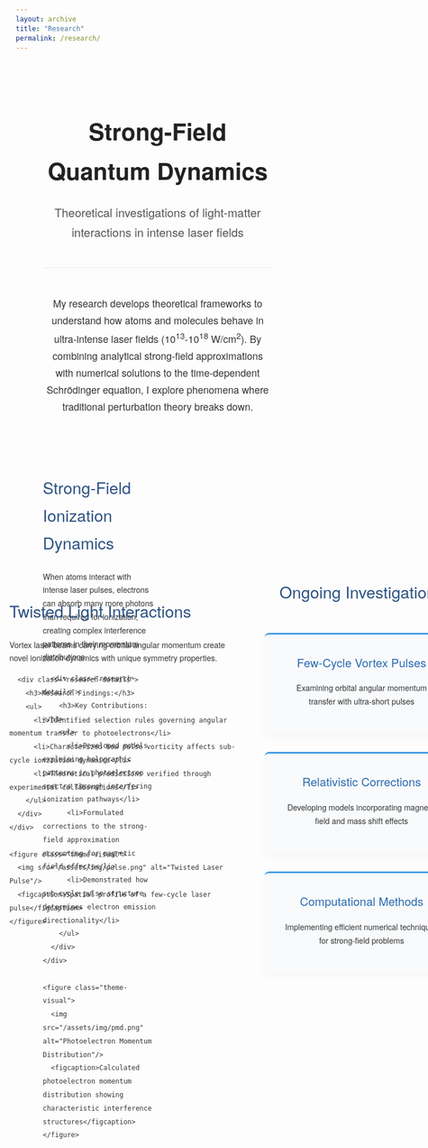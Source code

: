 ```yaml
---
layout: archive
title: "Research"
permalink: /research/
---
```


<div class="research-page">
  <header class="research-header">
    <h1>Strong-Field Quantum Dynamics</h1>
    <p class="research-subtitle">Theoretical investigations of light-matter interactions in intense laser fields</p>
  </header>

  <section class="intro-section">
    <p>My research develops theoretical frameworks to understand how atoms and molecules behave in ultra-intense laser fields (10<sup>13</sup>-10<sup>18</sup> W/cm<sup>2</sup>). By combining analytical strong-field approximations with numerical solutions to the time-dependent Schrödinger equation, I explore phenomena where traditional perturbation theory breaks down.</p>
  </section>

  <div class="research-theme">
    <div class="theme-description">
      <h2>Strong-Field Ionization Dynamics</h2>
      <p>When atoms interact with intense laser pulses, electrons can absorb many more photons than required for ionization, creating complex interference patterns in their momentum distributions.</p>
      
      <div class="research-details">
        <h3>Key Contributions:</h3>
        <ul>
          <li>Developed models explaining holographic patterns in photoelectron spectra through interfering ionization pathways</li>
          <li>Formulated corrections to the strong-field approximation accounting for magnetic field effects</li>
          <li>Demonstrated how sub-cycle pulse structure determines electron emission directionality</li>
        </ul>
      </div>
    </div>
    
    <figure class="theme-visual">
      <img src="/assets/img/pmd.png" alt="Photoelectron Momentum Distribution"/>
      <figcaption>Calculated photoelectron momentum distribution showing characteristic interference structures</figcaption>
    </figure>
  </div>

  <div class="research-theme reversed">
    <div class="theme-description">
      <h2>Saddle-Point Methods</h2>
      <p>The saddle-point approximation provides deep physical insight by revealing dominant quantum paths in complex time.</p>
      
      <div class="research-details">
        <h3>Methodological Advances:</h3>
        <ul>
          <li>Extended standard approaches to include non-adiabatic effects in tunneling ionization</li>
          <li>Derived phase-matching conditions explaining spectral oscillations in ATI spectra</li>
          <li>Developed visualization techniques for sub-cycle electron dynamics</li>
        </ul>
      </div>
    </div>
    
    <figure class="theme-visual">
      <img src="/assets/img/saddlepoint.png" alt="Saddle Point Analysis"/>
      <figcaption>Saddle points on complex time plane with deformed integration contour</figcaption>
    </figure>
  </div>

  <div class="research-theme">
    <div class="theme-description">
      <h2>Twisted Light Interactions</h2>
      <p>Vortex laser beams carrying orbital angular momentum create novel ionization dynamics with unique symmetry properties.</p>
      
      <div class="research-details">
        <h3>Research Findings:</h3>
        <ul>
          <li>Identified selection rules governing angular momentum transfer to photoelectrons</li>
          <li>Characterized how pulse vorticity affects sub-cycle ionization dynamics</li>
          <li>Theoretical predictions verified through experimental collaborations</li>
        </ul>
      </div>
    </div>
    
    <figure class="theme-visual">
      <img src="/assets/img/pulse.png" alt="Twisted Laser Pulse"/>
      <figcaption>Spatial profile of a few-cycle laser pulse</figcaption>
    </figure>
  </div>

  <section class="current-work">
    <h2>Ongoing Investigations</h2>
    <div class="project-showcase">
      <article class="project-card">
        <h3>Few-Cycle Vortex Pulses</h3>
        <p>Examining orbital angular momentum transfer with ultra-short pulses</p>
      </article>
      <article class="project-card">
        <h3>Relativistic Corrections</h3>
        <p>Developing models incorporating magnetic field and mass shift effects</p>
      </article>
      <article class="project-card">
        <h3>Computational Methods</h3>
        <p>Implementing efficient numerical techniques for strong-field problems</p>
      </article>
    </div>
  </section>

  <section class="collaboration-note">
    <p>I welcome discussions about my research and potential collaborations. <a href="mailto:your@email.com">Contact me</a> to explore these topics further.</p>
  </section>
</div>

<style>
.research-page {
  max-width: 1200px;
  margin: 0 auto;
  padding: 2rem 3rem;
  font-family: 'Helvetica Neue', Arial, sans-serif;
  color: #333;
  line-height: 1.7;
}

.research-header {
  text-align: center;
  margin-bottom: 3rem;
  padding-bottom: 1.5rem;
  border-bottom: 1px solid #eaeaea;
}

.research-header h1 {
  font-size: 2.6rem;
  color: #222;
  margin-bottom: 0.8rem;
  font-weight: 600;
}

.research-subtitle {
  font-size: 1.3rem;
  color: #555;
  font-weight: 300;
}

.intro-section {
  margin: 0 auto 4rem;
  max-width: 800px;
  font-size: 1.1rem;
  text-align: center;
}

.research-theme {
  display: flex;
  gap: 3rem;
  margin-bottom: 5rem;
  align-items: center;
}

.reversed {
  flex-direction: row-reverse;
}

.theme-description {
  flex: 1;
  min-width: 50%;
}

.theme-visual {
  flex: 1;
  min-width: 40%;
  margin: 0;
}

.theme-visual img {
  width: 100%;
  border-radius: 8px;
  box-shadow: 0 10px 30px rgba(0,0,0,0.08);
  border: 1px solid #eee;
}

figcaption {
  font-size: 0.9rem;
  color: #666;
  text-align: center;
  margin-top: 1rem;
  line-height: 1.5;
}

h2 {
  color: #2c5282;
  font-size: 1.8rem;
  margin-bottom: 1.5rem;
  font-weight: 500;
}

h3 {
  color: #4a5568;
  font-size: 1.3rem;
  margin: 2rem 0 1rem;
  font-weight: 500;
}

ul {
  padding-left: 1.5rem;
  margin: 1.5rem 0;
}

li {
  margin-bottom: 0.8rem;
  position: relative;
  padding-left: 1rem;
}

li:before {
  content: "•";
  position: absolute;
  left: 0;
  color: #4a5568;
}

.current-work {
  margin: 6rem 0 4rem;
  text-align: center;
}

.project-showcase {
  display: flex;
  gap: 2rem;
  margin-top: 3rem;
  justify-content: center;
  flex-wrap: wrap;
}

.project-card {
  flex: 1;
  min-width: 280px;
  max-width: 350px;
  padding: 2rem;
  background: #f8fafc;
  border-radius: 8px;
  border-top: 3px solid #4299e1;
  box-shadow: 0 5px 15px rgba(0,0,0,0.03);
  transition: transform 0.2s ease;
}

.project-card:hover {
  transform: translateY(-5px);
}

.project-card h3 {
  color: #2b6cb0;
  margin-top: 0;
}

.collaboration-note {
  max-width: 700px;
  margin: 5rem auto;
  padding: 2rem;
  text-align: center;
  background: #ebf8ff;
  border-radius: 8px;
  font-size: 1.1rem;
}

.collaboration-note a {
  color: #2b6cb0;
  font-weight: 500;
  text-decoration: none;
  border-bottom: 1px dotted currentColor;
}

@media (max-width: 900px) {
  .research-page {
    padding: 2rem;
  }
  
  .research-theme,
  .reversed {
    flex-direction: column;
    gap: 2rem;
  }
  
  .theme-visual {
    width: 100%;
    max-width: 600px;
    margin: 0 auto;
  }
  
  .project-card {
    min-width: 100%;
  }
}

@media (max-width: 600px) {
  .research-header h1 {
    font-size: 2rem;
  }
  
  .research-subtitle {
    font-size: 1.1rem;
  }
  
  h2 {
    font-size: 1.6rem;
  }
}
</style>
